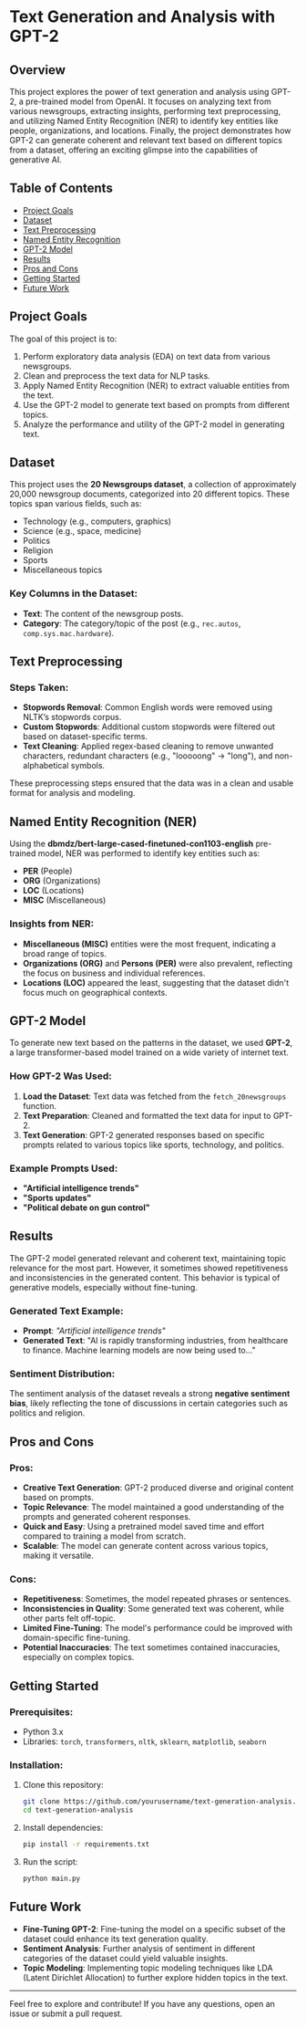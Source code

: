 # Text Generation and Analysis with GPT-2

## Overview

This project explores the power of text generation and analysis using GPT-2, a pre-trained model from OpenAI. It focuses on analyzing text from various newsgroups, extracting insights, performing text preprocessing, and utilizing Named Entity Recognition (NER) to identify key entities like people, organizations, and locations. Finally, the project demonstrates how GPT-2 can generate coherent and relevant text based on different topics from a dataset, offering an exciting glimpse into the capabilities of generative AI.

## Table of Contents

- [Project Goals](#project-goals)
- [Dataset](#dataset)
- [Text Preprocessing](#text-preprocessing)
- [Named Entity Recognition](#named-entity-recognition)
- [GPT-2 Model](#gpt-2-model)
- [Results](#results)
- [Pros and Cons](#pros-and-cons)
- [Getting Started](#getting-started)
- [Future Work](#future-work)

## Project Goals

The goal of this project is to:
1. Perform exploratory data analysis (EDA) on text data from various newsgroups.
2. Clean and preprocess the text data for NLP tasks.
3. Apply Named Entity Recognition (NER) to extract valuable entities from the text.
4. Use the GPT-2 model to generate text based on prompts from different topics.
5. Analyze the performance and utility of the GPT-2 model in generating text.

## Dataset

This project uses the **20 Newsgroups dataset**, a collection of approximately 20,000 newsgroup documents, categorized into 20 different topics. These topics span various fields, such as:
- Technology (e.g., computers, graphics)
- Science (e.g., space, medicine)
- Politics
- Religion
- Sports
- Miscellaneous topics

### Key Columns in the Dataset:
- **Text**: The content of the newsgroup posts.
- **Category**: The category/topic of the post (e.g., `rec.autos`, `comp.sys.mac.hardware`).

## Text Preprocessing

### Steps Taken:
- **Stopwords Removal**: Common English words were removed using NLTK’s stopwords corpus.
- **Custom Stopwords**: Additional custom stopwords were filtered out based on dataset-specific terms.
- **Text Cleaning**: Applied regex-based cleaning to remove unwanted characters, redundant characters (e.g., "looooong" -> "long"), and non-alphabetical symbols.
  
These preprocessing steps ensured that the data was in a clean and usable format for analysis and modeling.

## Named Entity Recognition (NER)

Using the **dbmdz/bert-large-cased-finetuned-con1103-english** pre-trained model, NER was performed to identify key entities such as:
- **PER** (People)
- **ORG** (Organizations)
- **LOC** (Locations)
- **MISC** (Miscellaneous)

### Insights from NER:
- **Miscellaneous (MISC)** entities were the most frequent, indicating a broad range of topics.
- **Organizations (ORG)** and **Persons (PER)** were also prevalent, reflecting the focus on business and individual references.
- **Locations (LOC)** appeared the least, suggesting that the dataset didn't focus much on geographical contexts.

## GPT-2 Model

To generate new text based on the patterns in the dataset, we used **GPT-2**, a large transformer-based model trained on a wide variety of internet text. 

### How GPT-2 Was Used:
1. **Load the Dataset**: Text data was fetched from the `fetch_20newsgroups` function.
2. **Text Preparation**: Cleaned and formatted the text data for input to GPT-2.
3. **Text Generation**: GPT-2 generated responses based on specific prompts related to various topics like sports, technology, and politics.

### Example Prompts Used:
- **"Artificial intelligence trends"**
- **"Sports updates"**
- **"Political debate on gun control"**

## Results

The GPT-2 model generated relevant and coherent text, maintaining topic relevance for the most part. However, it sometimes showed repetitiveness and inconsistencies in the generated content. This behavior is typical of generative models, especially without fine-tuning.

### Generated Text Example:
- **Prompt**: *"Artificial intelligence trends"*
- **Generated Text**: "AI is rapidly transforming industries, from healthcare to finance. Machine learning models are now being used to..."

### Sentiment Distribution:
The sentiment analysis of the dataset reveals a strong **negative sentiment bias**, likely reflecting the tone of discussions in certain categories such as politics and religion.

## Pros and Cons

### Pros:
- **Creative Text Generation**: GPT-2 produced diverse and original content based on prompts.
- **Topic Relevance**: The model maintained a good understanding of the prompts and generated coherent responses.
- **Quick and Easy**: Using a pretrained model saved time and effort compared to training a model from scratch.
- **Scalable**: The model can generate content across various topics, making it versatile.

### Cons:
- **Repetitiveness**: Sometimes, the model repeated phrases or sentences.
- **Inconsistencies in Quality**: Some generated text was coherent, while other parts felt off-topic.
- **Limited Fine-Tuning**: The model's performance could be improved with domain-specific fine-tuning.
- **Potential Inaccuracies**: The text sometimes contained inaccuracies, especially on complex topics.

## Getting Started

### Prerequisites:
- Python 3.x
- Libraries: `torch`, `transformers`, `nltk`, `sklearn`, `matplotlib`, `seaborn`

### Installation:
1. Clone this repository:
    ```bash
    git clone https://github.com/yourusername/text-generation-analysis.git
    cd text-generation-analysis
    ```

2. Install dependencies:
    ```bash
    pip install -r requirements.txt
    ```

3. Run the script:
    ```bash
    python main.py
    ```

## Future Work

- **Fine-Tuning GPT-2**: Fine-tuning the model on a specific subset of the dataset could enhance its text generation quality.
- **Sentiment Analysis**: Further analysis of sentiment in different categories of the dataset could yield valuable insights.
- **Topic Modeling**: Implementing topic modeling techniques like LDA (Latent Dirichlet Allocation) to further explore hidden topics in the text.


---

Feel free to explore and contribute! If you have any questions, open an issue or submit a pull request.
